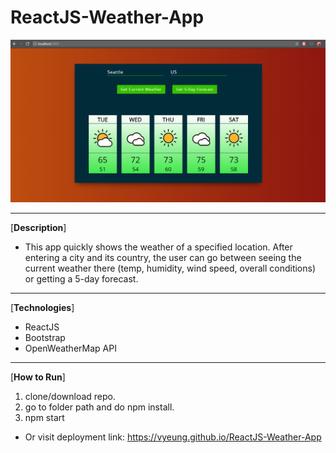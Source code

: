 # ReactJS-Weather-App

![screenshot](./src/assets/screenshot.png)

***

\[**Description**\]
* This app quickly shows the weather of a specified location.  After entering a city and its country, the user can go between seeing the current weather there (temp, humidity, wind speed, overall conditions) or getting a 5-day forecast.  

***

\[**Technologies**\]  
* ReactJS 
* Bootstrap
* OpenWeatherMap API

***

[**How to Run**\]
1. clone/download repo.
2. go to folder path and do npm install.
3. npm start

* Or visit deployment link: https://vyeung.github.io/ReactJS-Weather-App
